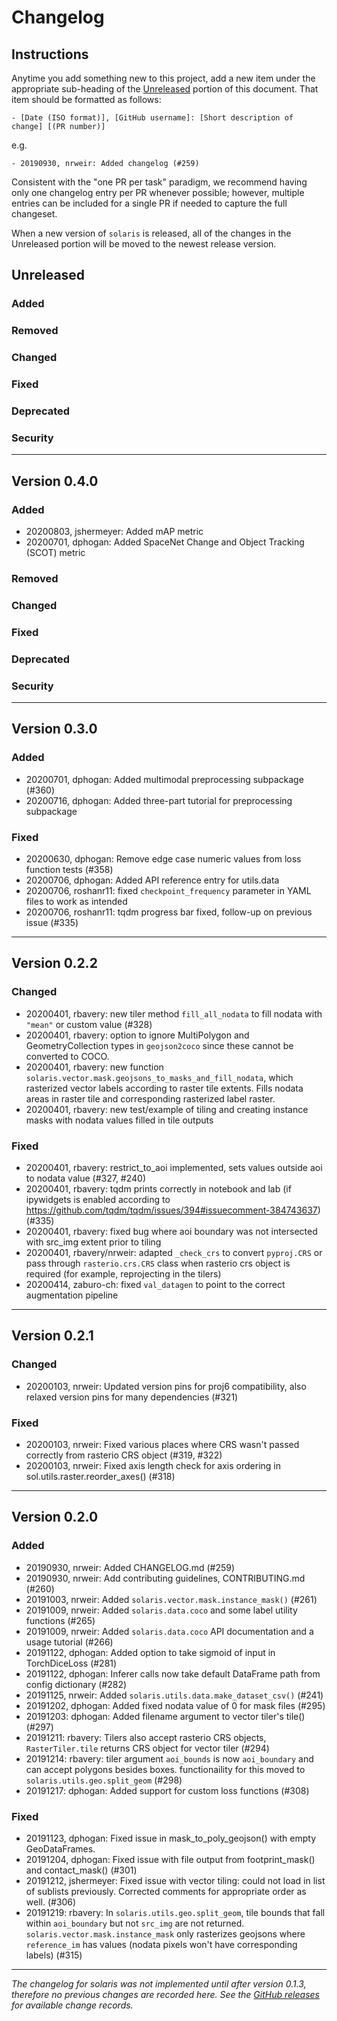 # Changelog

## Instructions

Anytime you add something new to this project, add a new item under the appropriate sub-heading of the [Unreleased](#unreleased) portion of this document. That item should be formatted as follows:
```
- [Date (ISO format)], [GitHub username]: [Short description of change] [(PR number)]
```
e.g.
```
- 20190930, nrweir: Added changelog (#259)
```
Consistent with the "one PR per task" paradigm, we recommend having only one changelog entry per PR whenever possible; however, multiple entries can be included for a single PR if needed to capture the full changeset.

When a new version of `solaris` is released, all of the changes in the Unreleased portion will be moved to the newest release version.

## Unreleased

### Added
### Removed
### Changed
### Fixed
### Deprecated
### Security

---

## Version 0.4.0

### Added
- 20200803, jshermeyer: Added mAP metric
- 20200701, dphogan: Added SpaceNet Change and Object Tracking (SCOT) metric
### Removed
### Changed
### Fixed
### Deprecated
### Security

---

## Version 0.3.0

### Added
- 20200701, dphogan: Added multimodal preprocessing subpackage (#360)
- 20200716, dphogan: Added three-part tutorial for preprocessing subpackage
### Fixed
- 20200630, dphogan: Remove edge case numeric values from loss function tests (#358)
- 20200706, dphogan: Added API reference entry for utils.data
- 20200706, roshanr11: fixed `checkpoint_frequency` parameter in YAML files to work as intended
- 20200706, roshanr11: tqdm progress bar fixed, follow-up on previous issue (#335)

---

## Version 0.2.2

### Changed
- 20200401, rbavery: new tiler method `fill_all_nodata` to fill nodata with `"mean"` or custom value (#328)
- 20200401, rbavery: option to ignore MultiPolygon and GeometryCollection types in `geojson2coco` since these cannot be converted to COCO.
- 20200401, rbavery: new function `solaris.vector.mask.geojsons_to_masks_and_fill_nodata`, which rasterized vector labels according to raster tile extents. Fills nodata areas in raster tile and corresponding rasterized label raster.
- 20200401, rbavery: new test/example of tiling and creating instance masks with nodata values filled in tile outputs

### Fixed
- 20200401, rbavery: restrict_to_aoi implemented, sets values outside aoi to nodata value (#327, #240)
- 20200401, rbavery: tqdm prints correctly in notebook and lab (if ipywidgets is enabled according to https://github.com/tqdm/tqdm/issues/394#issuecomment-384743637) (#335)
- 20200401, rbavery: fixed bug where aoi boundary was not intersected with src_img extent prior to tiling
- 20200401, rbavery/nrweir: adapted `_check_crs` to convert `pyproj.CRS` or pass through `rasterio.crs.CRS` class when rasterio crs object is required (for example, reprojecting in the tilers)
- 20200414, zaburo-ch: fixed `val_datagen` to point to the correct augmentation pipeline

---

## Version 0.2.1

### Changed
- 20200103, nrweir: Updated version pins for proj6 compatibility, also relaxed version pins for many dependencies (#321)
### Fixed
- 20200103, nrweir: Fixed various places where CRS wasn't passed correctly from rasterio CRS object (#319, #322)
- 20200103, nrweir: Fixed axis length check for axis ordering in sol.utils.raster.reorder_axes() (#318)

---

## Version 0.2.0

### Added
- 20190930, nrweir: Added CHANGELOG.md (#259)
- 20190930, nrweir: Add contributing guidelines, CONTRIBUTING.md (#260)
- 20191003, nrweir: Added `solaris.vector.mask.instance_mask()` (#261)
- 20191009, nrweir: Added `solaris.data.coco` and some label utility functions (#265)
- 20191009, nrweir: Added `solaris.data.coco` API documentation and a usage tutorial (#266)
- 20191122, dphogan: Added option to take sigmoid of input in TorchDiceLoss (#281)
- 20191122, dphogan: Inferer calls now take default DataFrame path from config dictionary (#282)
- 20191125, nrweir: Added `solaris.utils.data.make_dataset_csv()` (#241)
- 20191202, dphogan: Added fixed nodata value of 0 for mask files (#295)
- 20191203: dphogan: Added filename argument to vector tiler's tile() (#297)
- 20191211: rbavery: Tilers also accept rasterio CRS objects, `RasterTiler.tile` returns CRS object for vector tiler (#294)
- 20191214: rbavery: tiler argument `aoi_bounds` is now `aoi_boundary` and can accept polygons besides boxes. functionaility for this moved to `solaris.utils.geo.split_geom` (#298)
- 20191217: dphogan: Added support for custom loss functions (#308)

### Fixed
- 20191123, dphogan: Fixed issue in mask_to_poly_geojson() with empty GeoDataFrames.
- 20191204, dphogan: Fixed issue with file output from footprint_mask() and contact_mask() (#301)
- 20191212, jshermeyer: Fixed issue with vector tiling: could not load in list of sublists previously. Corrected comments for appropriate order as well. (#306)
- 20191219: rbavery: In `solaris.utils.geo.split_geom`, tile bounds that fall within `aoi_boundary` but not `src_img` are not returned. `solaris.vector.mask.instance_mask` only rasterizes geojsons where `reference_im` has values (nodata pixels won't have corresponding labels) (#315)


---
_The changelog for solaris was not implemented until after version 0.1.3, therefore no previous changes are recorded here. See the [GitHub releases](https://github.com/CosmiQ/solaris/releases) for available change records._

